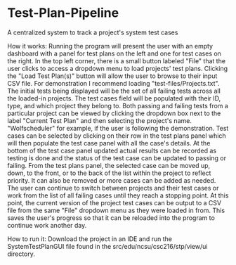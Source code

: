 # Test-Plan-Pipeline
A centralized system to track a project's system test cases

How it works:
Running the program will present the user with an empty dashboard with a panel for test plans on the left and one for test cases on the right.
In the top left corner, there is a small button labeled "File" that the user clicks to access a dropdown menu to load projects' test plans. 
Clicking the "Load Test Plan(s)" button will allow the user to browse to their input CSV file. For demonstration I recommend loading 
"test-files/Projects.txt". The initial tests being displayed will be the set of all failing tests across all the loaded-in projects.
The test cases field will be populated with their ID, type, and which project they belong to. Both passing and failing tests from a particular project
can be viewed by clicking the dropdown box next to the label "Current Test Plan" and then selecting the project's name. "Wolfscheduler" for example, if 
the user is following the demonstration. Test cases can be selected by clicking on their row in the test plans panel which will then populate the
test case panel with all the case's details. At the bottom of the test case panel updated actual results can be recorded as testing is done and the status of 
the test case can be updated to passing or failing. From the test plans panel, the selected case can be moved up, down, to the front, or to the back of 
the list within the project to reflect priority. It can also be removed or more cases can be added as needed. The user can continue to switch between projects and their test cases or
work from the list of all failing cases until they reach a stopping point. At this point, the current version of the project test cases can be output to a CSV file from the same "File"
dropdown menu as they were loaded in from. This saves the user's progress so that it can be reloaded into the program to continue work another day.

How to run it:
Download the project in an IDE and run the SystemTestPlanGUI file found in the src/edu/ncsu/csc216/stp/view/ui directory.
